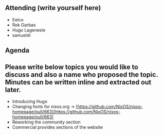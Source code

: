 ## Attending (write yourself here)
* Eelco
* Rok Garbas
* Hugo Lageneste
* samueldr
## Agenda
## Please write below topics you would like to discuss and also a name who proposed the topic. Minutes can be written inline and extracted out later.
* Introducing Hugo
* Changing fonts for nixos.org \-\> [https://github.com/NixOS/nixos-homepage/pull/663](https://github.com/NixOS/nixos-homepage/pull/663)
* Reworking the community section
* Commercial provides sections of the website